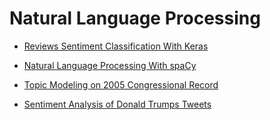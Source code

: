 # Natural Language Processing

- [Reviews Sentiment Classification With Keras](https://github.com/vanessaaleung/ds-case-studies/tree/master/natural-language-processing/reviews-sentiment-classification-with-keras)

- [Natural Language Processing With spaCy](https://github.com/vanessaaleung/ds-case-studies/tree/master/natural-language-processing/natural-language-processing-with-spaCy)

- [Topic Modeling on 2005 Congressional Record](https://github.com/vanessaaleung/ds-case-studies/tree/master/natural-language-processing/topic-modeling)

- [Sentiment Analysis of Donald Trumps Tweets](https://github.com/vanessaaleung/ds-case-studies/tree/master/natural-language-processing/sentiment-analysis-trumps-tweets)
